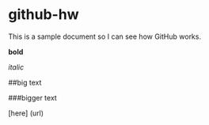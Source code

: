 # github-hw
 
This is a sample document so I can see how GitHub works.

**bold**

_italic_

##big text

###bigger text

[here] (url)
